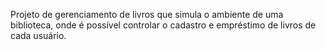 Projeto de gerenciamento de livros que simula o ambiente de uma biblioteca, onde é possível controlar o cadastro e empréstimo de livros de cada usuário.
